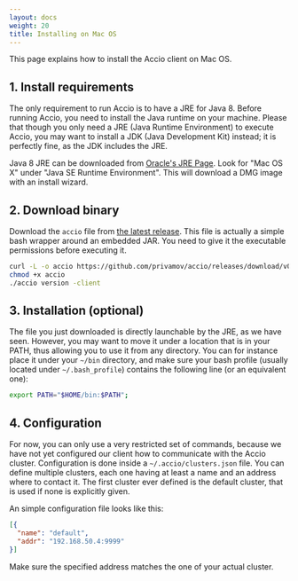 ```yaml
---
layout: docs
weight: 20
title: Installing on Mac OS
---
```


This page explains how to install the Accio client on Mac OS.

## 1. Install requirements
The only requirement to run Accio is to have a JRE for Java 8.
Before running Accio, you need to install the Java runtime on your machine.
Please that though you only need a JRE (Java Runtime Environment) to execute Accio, you may want to install a JDK (Java Development Kit) instead;
it is perfectly fine, as the JDK includes the JRE.

Java 8 JRE can be downloaded from [Oracle's JRE Page](http://www.oracle.com/technetwork/java/javase/downloads/jre8-downloads-2133155.html).
Look for "Mac OS X" under "Java SE Runtime Environment".
This will download a DMG image with an install wizard.

## 2. Download binary
Download the `accio` file from [the latest release](https://github.com/privamov/accio/releases/latest).
This file is actually a simple bash wrapper around an embedded JAR.
You need to give it the executable permissions before executing it.

```bash
curl -L -o accio https://github.com/privamov/accio/releases/download/v0.5.0/accio
chmod +x accio
./accio version -client
```

## 3. Installation (optional)
The file you just downloaded is directly launchable by the JRE, as we have seen.
However, you may want to move it under a location that is in your PATH, thus allowing you to use it from any directory.
You can for instance place it under your `~/bin` directory, and make sure your bash profile (usually located under `~/.bash_profile`) contains the following line (or an equivalent one):

```bash
export PATH="$HOME/bin:$PATH";
```

## 4. Configuration
For now, you can only use a very restricted set of commands, because we have not yet configured our client how to communicate with the Accio cluster.
Configuration is done inside a `~/.accio/clusters.json` file.
You can define multiple clusters, each one having at least a name and an address where to contact it.
The first cluster ever defined is the default cluster, that is used if none is explicitly given.

An simple configuration file looks like this:

```json
[{
  "name": "default",
  "addr": "192.168.50.4:9999"
}]
```

Make sure the specified address matches the one of your actual cluster.
